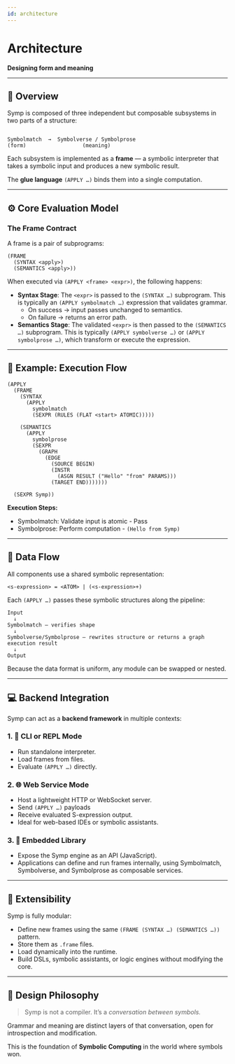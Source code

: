 ```yaml
---
id: architecture
---
```


# Architecture

**Designing form and meaning**

---

## 🧩 Overview

Symp is composed of three independent but composable subsystems in two parts of a structure:

```

Symbolmatch  →  Symbolverse / Symbolprose
(form)                  (meaning)

````

Each subsystem is implemented as a **frame** — a symbolic interpreter that takes a symbolic input and produces a new symbolic result.

The **glue language** `(APPLY …)` binds them into a single computation.

---

## ⚙️ Core Evaluation Model

### The Frame Contract

A frame is a pair of subprograms:
```
(FRAME
  (SYNTAX <apply>)
  (SEMANTICS <apply>))
````

When executed via `(APPLY <frame> <expr>)`, the following happens:

* **Syntax Stage**: The `<expr>` is passed to the `(SYNTAX …)` subprogram. This is typically an `(APPLY symbolmatch …)` expression that validates grammar.
   * On success → input passes unchanged to semantics.
   * On failure → returns an error path.
* **Semantics Stage**: The validated `<expr>` is then passed to the `(SEMANTICS …)` subprogram. This is typically `(APPLY symbolverse …)` or `(APPLY symbolprose …)`, which transform or execute the expression.

---

## 🧮 Example: Execution Flow

```
(APPLY
  (FRAME
    (SYNTAX
      (APPLY
        symbolmatch
        (SEXPR (RULES (FLAT <start> ATOMIC)))))

    (SEMANTICS
      (APPLY
        symbolprose
        (SEXPR
          (GRAPH
            (EDGE
              (SOURCE BEGIN)
              (INSTR
                (ASGN RESULT ("Hello" "from" PARAMS)))
              (TARGET END)))))))
  
  (SEXPR Symp))
```

**Execution Steps:**

* Symbolmatch: Validate input is atomic - Pass
* Symbolprose: Perform computation - `(Hello from Symp)`

---

## 🔁 Data Flow

All components use a shared symbolic representation:

```
<s-expression> = <ATOM> | (<s-expression>+)
```

Each `(APPLY …)` passes these symbolic structures along the pipeline:

```
Input
  ↓
Symbolmatch — verifies shape
  ↓
Symbolverse/Symbolprose — rewrites structure or returns a graph execution result
  ↓
Output
```

Because the data format is uniform, any module can be swapped or nested.

---

## 💻 Backend Integration

Symp can act as a **backend framework** in multiple contexts:

### 1. 🧠 CLI or REPL Mode

* Run standalone interpreter.
* Load frames from files.
* Evaluate `(APPLY …)` directly.

### 2. 🌐 Web Service Mode

* Host a lightweight HTTP or WebSocket server.
* Send `(APPLY …)` payloads
* Receive evaluated S-expression output.
* Ideal for web-based IDEs or symbolic assistants.

### 3. 🔌 Embedded Library

* Expose the Symp engine as an API (JavaScript).
* Applications can define and run frames internally, using Symbolmatch, Symbolverse, and Symbolprose as composable services.

---

## 🧩 Extensibility

Symp is fully modular:

* Define new frames using the same `(FRAME (SYNTAX …) (SEMANTICS …))` pattern.
* Store them as `.frame` files.
* Load dynamically into the runtime.
* Build DSLs, symbolic assistants, or logic engines without modifying the core.

---

## 🔮 Design Philosophy

> Symp is not a compiler.
> It’s a *conversation between symbols.*

Grammar and meaning are distinct layers of that conversation, open for introspection and modification.

This is the foundation of **Symbolic Computing** in the world where symbols won.
